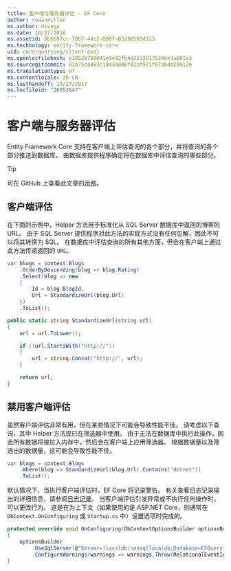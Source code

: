 ```yaml
---
title: 客户端与服务器评估 - EF Core
author: rowanmiller
ms.author: divega
ms.date: 10/27/2016
ms.assetid: 8b6697cc-7067-4dc2-8007-85d80503d123
ms.technology: entity-framework-core
uid: core/querying/client-eval
ms.openlocfilehash: e1852b780041e9e92fb4d25129175346e3a601a3
ms.sourcegitcommit: 01a75cd483c1943ddd6f82af971f07abde20912e
ms.translationtype: HT
ms.contentlocale: zh-CN
ms.lasthandoff: 10/27/2017
ms.locfileid: "26052647"
---
```

# <a name="client-vs-server-evaluation"></a>客户端与服务器评估

Entity Framework Core 支持在客户端上评估查询的各个部分，并将查询的各个部分推送到数据库。 由数据库提供程序确定将在数据库中评估查询的哪些部分。

> [!TIP]  
> 可在 GitHub 上查看此文章的[示例](https://github.com/aspnet/EntityFramework.Docs/tree/master/samples/core/Querying)。

## <a name="client-evaluation"></a>客户端评估

在下面的示例中，Helper 方法用于标准化从 SQL Server 数据库中返回的博客的 URL。 由于 SQL Server 提供程序对此方法的实现方式没有任何见解，因此不可以将其转换为 SQL。 在数据库中评估查询的所有其他方面，但会在客户端上通过此方法传递返回的 `URL`。

<!-- [!code-csharp[Main](samples/core/Querying/Querying/ClientEval/Sample.cs?highlight=6)] -->
``` csharp
var blogs = context.Blogs
    .OrderByDescending(blog => blog.Rating)
    .Select(blog => new
    {
        Id = blog.BlogId,
        Url = StandardizeUrl(blog.Url)
    })
    .ToList();
```

<!-- [!code-csharp[Main](samples/core/Querying/Querying/ClientEval/Sample.cs)] -->
``` csharp
public static string StandardizeUrl(string url)
{
    url = url.ToLower();

    if (!url.StartsWith("http://"))
    {
        url = string.Concat("http://", url);
    }

    return url;
}
```

## <a name="disabling-client-evaluation"></a>禁用客户端评估

虽然客户端评估非常有用，但在某些情况下可能会导致性能不佳。 请考虑以下查询，其中 Helper 方法现已在筛选器中使用。 由于无法在数据库中执行此操作，因此所有数据将被拉入内存中，然后会在客户端上应用筛选器。 根据数据量以及筛选出的数据量，这可能会导致性能不佳。

<!-- [!code-csharp[Main](samples/core/Querying/Querying/ClientEval/Sample.cs)] -->
``` csharp
var blogs = context.Blogs
    .Where(blog => StandardizeUrl(blog.Url).Contains("dotnet"))
    .ToList();
```

默认情况下，当执行客户端评估时，EF Core 将记录警告。 有关查看日志记录输出的详细信息，请参阅[日志记录](../miscellaneous/logging.md)。 当客户端评估引发异常或不执行任何操作时，可以更改行为。 这是在为上下文（如果使用的是 ASP.NET Core，则通常在 `DbContext.OnConfiguring` 或 `Startup.cs` 中）设置选项时完成的。

<!-- [!code-csharp[Main](samples/core/Querying/Querying/ClientEval/ThrowOnClientEval/BloggingContext.cs?highlight=5)] -->
``` csharp
protected override void OnConfiguring(DbContextOptionsBuilder optionsBuilder)
{
    optionsBuilder
        .UseSqlServer(@"Server=(localdb)\mssqllocaldb;Database=EFQuerying;Trusted_Connection=True;")
        .ConfigureWarnings(warnings => warnings.Throw(RelationalEventId.QueryClientEvaluationWarning));
}
```
